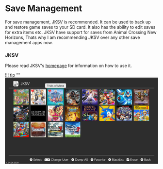 # Save Management

For save management,  [JKSV](https://github.com/J-D-K/JKSV) is recommended. It can be used to back up and restore game saves to your SD card. It also has the ability to edit saves for extra items etc. 
JKSV have support for saves from Animal Crossing New Horizons, Thats why I am recommending JKSV over any other save management apps now.   &nbsp;
### JKSV 
Please read JKSV's [homepage](https://github.com/J-D-K/JKSV) for information on how to use it.

!!! tip ""
	![ExampleSwitchTheme](../extras/img/save_jksv.jpg)
	
	
	
